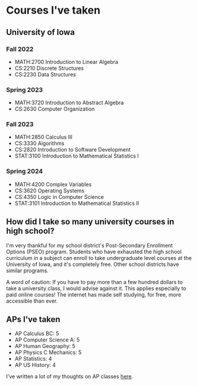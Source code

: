 # Courses I've taken
## University of Iowa
### Fall 2022
- MATH:2700 Introduction to Linear Algebra
- CS:2210 Discrete Structures
- CS:2230 Data Structures

### Spring 2023
- MATH:3720 Introduction to Abstract Algebra
- CS:2630 Computer Organization

### Fall 2023
- MATH:2850 Calculus III
- CS:3330 Algorithms
- CS:2820 Introduction to Software Development
- STAT:3100 Introduction to Mathematical Statistics I

### Spring 2024
- MATH:4200 Complex Variables
- CS:3620 Operating Systems
- CS:4350 Logic in Computer Science
- STAT:3101 Introduction to Mathematical Statistics II

## How did I take so many university courses in high school?
I'm very thankful for my school district's Post-Secondary Enrollment Options (PSEO) program. Students who have exhausted the high school curriculum in a subject can enroll to take undergraduate level courses at the University of Iowa, and it's completely free. Other school districts have similar programs.

A word of caution: If you have to pay more than a few hundred dollars to take a university class, I would advise against it. This applies especially to paid online courses! The internet has made self studying, for free, more accessible than ever.

## APs I've taken
- AP Calculus BC: 5
- AP Computer Science A: 5
- AP Human Geography: 5
- AP Physics C Mechanics: 5
- AP Statistics: 4
- AP US History: 4

I've written a lot of my thoughts on AP classes [here](/essays/apclasses.md).